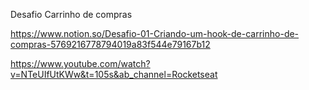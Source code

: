 Desafio Carrinho de compras  

https://www.notion.so/Desafio-01-Criando-um-hook-de-carrinho-de-compras-5769216778794019a83f544e79167b12

https://www.youtube.com/watch?v=NTeUIfUtKWw&t=105s&ab_channel=Rocketseat
